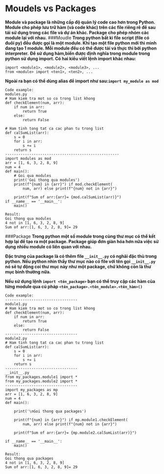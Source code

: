# Moudels vs Packages
**Module và package là những cấp độ quản lý code cao hơn trong Python. Module cho phép lưu trữ hàm (và code khác) trên các file riêng rẽ để sau tái sử dụng trong các file và dự án khác. Package cho phép nhóm các module lại với nhau.**
###Moudle
**Trong python bất kì file script (file có đuôi py) đều được gọi là một module. Khi tạo một file python mới thì mình đang tạo 1 module. Mỗi module đều có thể được tải và thực thi bởi python interpreter.**
**Để sử dụng hàm,biến được định nghĩa trong module trong python sử dụng import. Có hai kiểu viết lệnh import khác nhau:**
```
import <module1>, <module2>, <module3>, ...
from <module> import <ten1>, <ten2>, ...
```
**Ngoài ra bạn có thể dùng alias  để import như sau:`import my_module as mod`**
```
Code example:
modules.py
# Ham kiem tra mot so co trong list khong
def checkElement(num, arr):
    if num in arr:
        return True
    else:
        return False

# Ham tinh tong tat ca cac phan tu trong list 
def calSumList(arr):
    s = 0
    for i in arr:
        s += i
    return s
---------------------------------------------------- 
import modules as mod
arr = [1, 6, 3, 2, 8, 9]
num = 4
def main():
    # Goi qua modules
    print('Goi thong qua modules')
    print(f"{num} in {arr}") if mod.checkElement(
        num, arr) else print(f"{num} not in {arr}")

    print(f"Sum of arr:{arr}= {mod.calSumList(arr)}")
if __name__ == '__main__':
    main()

Result:
Goi thong qua modules
4 not in [1, 6, 3, 2, 8, 9]
Sum of arr:[1, 6, 3, 2, 8, 9]= 29
```

###Package
**Trong python một số module trong cùng thư mục có thể kết hợp lại để tạo ra một package. Package giúp đơn giản hóa hơn nữa việc sử dụng nhiều module có liên quan với nhau.**

**Đặc trưng của package là có thêm file `__init__.py` có nghãi đặc thù trong python. Nếu python nhìn thấy thư mục nào có file với tên gọi `__init__.py` nó sẽ tự động coi thư mục này như một package, chứ không còn là thư mục bình thường nữa.**

**Nếu sử dụng lệnh `import <tên_package>` bạn có thể truy cập các hàm của từng module qua cú pháp `<tên_package>.<tên_module>.<tên_hàm>()`**

```
Code example:
---------------------------------
module1.py
# Ham kiem tra mot so co trong list khong
def checkElement(num, arr):
    if num in arr:
        return True
    else:
        return False
---------------------------------
module2.py
# Ham tinh tong tat ca cac phan tu trong list 
def calSumList(arr):
    s = 0
    for i in arr:
        s += i
    return s
---------------------------------
__init__.py
from my_packages.module1 import *
from my_packages.module2 import *
---------------------------------
import my_packages as mp
arr = [1, 6, 3, 2, 8, 9]
num = 4
def main():

    print('\nGoi thong qua packages')

    print(f"{num} in {arr}") if mp.module1.checkElement(
        num, arr) else print(f"{num} not in {arr}")

    print(f"Sum of arr:{arr}= {mp.module2.calSumList(arr)}")

if __name__ == '__main__':
    main()

Result:
Goi thong qua packages
4 not in [1, 6, 3, 2, 8, 9]
Sum of arr:[1, 6, 3, 2, 8, 9]= 29
```